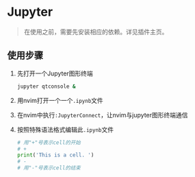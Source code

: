 # Jupyter

> 在使用之前，需要先安装相应的依赖。详见插件主页。

## 使用步骤

1. 先打开一个Jupyter图形终端

    ```bash
    jupyter qtconsole &
    ```

2. 用nvim打开一个一个`.ipynb`文件

3. 在nvim中执行`:JupyterConnect`，让nvim与jupyter图形终端通信

4. 按照特殊语法格式编辑此`.ipynb`文件

    ```python
    # 用"+"号表示cell的开始
    # +
    print('This is a cell. ')
    # -
    # 用"-"号表示cell的结束
    ```

